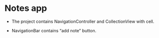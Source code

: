 #  Notes app

- The project contains NavigationController and CollectionView with cell.

- NavigationBar contains “add note” button.
